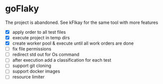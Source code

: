 # goFlaky
The project is abandoned. See kFlkay for the same tool with more features

- [x] apply order to all test files
- [x] execute project in temp dirs
- [x] create worker pool & execute until all work orders are done
- [ ] fix file permissions
- [ ] redirect std out for Os command
- [ ] after execution add a classification for each test
- [ ] support git cloning
- [ ] support docker images
- [ ] resource limiter
